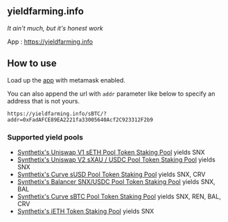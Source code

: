 ## yieldfarming.info

_It ain't much, but it's honest work_

App : https://yieldfarming.info

## How to use

Load up the [app](https://yieldfarming.info) with metamask enabled.

You can also append the url with `addr` parameter like below to specify an address that is not yours.

`https://yieldfarming.info/sBTC/?addr=0xFadAFCE89EA2221fa33005640Acf2C923312F2b9`

### Supported yield pools
* [Synthetix's Uniswap V1 sETH Pool Token Staking Pool](https://yieldfarming.info/seth/) yields SNX
* [Synthetix's Uniswap V2 sXAU / USDC Pool Token Staking Pool](https://yieldfarming.info/sxau/) yields SNX
* [Synthetix's Curve sUSD Pool Token Staking Pool](https://yieldfarming.info/ieth/) yields SNX, CRV
* [Synthetix's Balancer SNX/USDC Pool Token Staking Pool](https://yieldfarming.info/snx-usdc/) yields SNX, BAL
* [Synthetix's Curve sBTC Pool Token Staking Pool](https://yieldfarming.info/sBTC/) yields SNX, REN, BAL, CRV
* [Synthetix's iETH Token Staking Pool](https://yieldfarming.info/ieth/) yields SNX

